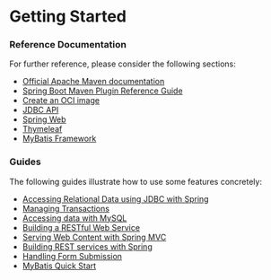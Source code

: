 # Getting Started

### Reference Documentation

For further reference, please consider the following sections:

* [Official Apache Maven documentation](https://maven.apache.org/guides/index.html)
* [Spring Boot Maven Plugin Reference Guide](https://docs.spring.io/spring-boot/docs/2.7.4/maven-plugin/reference/html/)
* [Create an OCI image](https://docs.spring.io/spring-boot/docs/2.7.4/maven-plugin/reference/html/#build-image)
* [JDBC API](https://docs.spring.io/spring-boot/docs/2.7.4/reference/htmlsingle/#data.sql)
* [Spring Web](https://docs.spring.io/spring-boot/docs/2.7.4/reference/htmlsingle/#web)
* [Thymeleaf](https://docs.spring.io/spring-boot/docs/2.7.4/reference/htmlsingle/#web.servlet.spring-mvc.template-engines)
* [MyBatis Framework](https://mybatis.org/spring-boot-starter/mybatis-spring-boot-autoconfigure/)

### Guides

The following guides illustrate how to use some features concretely:

* [Accessing Relational Data using JDBC with Spring](https://spring.io/guides/gs/relational-data-access/)
* [Managing Transactions](https://spring.io/guides/gs/managing-transactions/)
* [Accessing data with MySQL](https://spring.io/guides/gs/accessing-data-mysql/)
* [Building a RESTful Web Service](https://spring.io/guides/gs/rest-service/)
* [Serving Web Content with Spring MVC](https://spring.io/guides/gs/serving-web-content/)
* [Building REST services with Spring](https://spring.io/guides/tutorials/rest/)
* [Handling Form Submission](https://spring.io/guides/gs/handling-form-submission/)
* [MyBatis Quick Start](https://github.com/mybatis/spring-boot-starter/wiki/Quick-Start)

